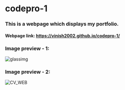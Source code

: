 # codepro-1
### This is a webpage which displays my portfolio.

#### Webpage link:  https://vinish2002.github.io/codepro-1/
### Image preview - 1:
![glassimg](https://github.com/vinish2002/codepro-1/assets/93365433/7dc0ced5-51fa-47a7-a598-156b4ad480eb)

### Image preview - 2:
![CV_WEB](https://github.com/vinish2002/codepro-1/assets/93365433/89f14ffd-58c1-4acd-a733-7abf2968d766)
